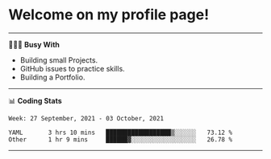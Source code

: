 # Welcome on my profile page!
<!-- print(("dralla"[::-1]+"s").capitalize()) -->

---
👨🏻‍💻 **Busy With**
* Building small Projects.
* GitHub issues to practice skills.
* Building a Portfolio.

---
📊 **Coding Stats**
<!--START_SECTION:waka-->
```text
Week: 27 September, 2021 - 03 October, 2021

YAML       3 hrs 10 mins   ██████████████████▒░░░░░░   73.12 % 
Other      1 hr 9 mins     ██████▓░░░░░░░░░░░░░░░░░░   26.78 % 
```
<!--END_SECTION:waka-->
---
